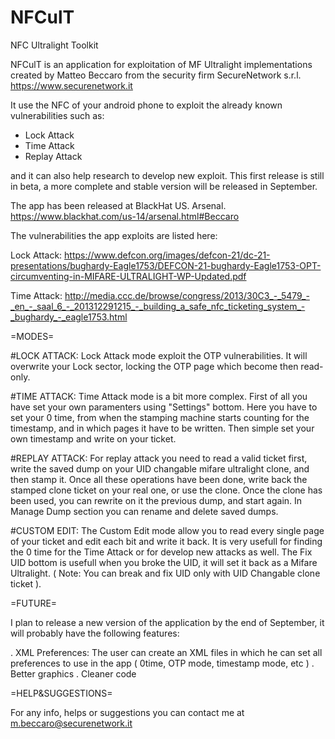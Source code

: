 NFCulT
======

NFC Ultralight Toolkit

NFCulT is an application for exploitation of MF Ultralight implementations created by Matteo Beccaro from the security firm SecureNetwork s.r.l.
https://www.securenetwork.it


It use the NFC of your android phone to exploit the already known vulnerabilities such as:

* Lock Attack
* Time Attack
* Replay Attack

and it can also help research to develop new exploit.
This first release is still in beta, a more complete and stable version will be released in September.

The app has been released at BlackHat US. Arsenal.
https://www.blackhat.com/us-14/arsenal.html#Beccaro

The vulnerabilities the app exploits are listed here:

Lock Attack: 
https://www.defcon.org/images/defcon-21/dc-21-presentations/bughardy-Eagle1753/DEFCON-21-bughardy-Eagle1753-OPT-circumventing-in-MIFARE-ULTRALIGHT-WP-Updated.pdf

Time Attack:
http://media.ccc.de/browse/congress/2013/30C3_-_5479_-_en_-_saal_6_-_201312291215_-_building_a_safe_nfc_ticketing_system_-_bughardy_-_eagle1753.html

=MODES=

#LOCK ATTACK:
Lock Attack mode exploit the OTP vulnerabilities. It will overwrite your Lock sector, locking the OTP page which become then read-only.

#TIME ATTACK:
Time Attack mode is a bit more complex. First of all you have set your own paramenters using "Settings" bottom. Here you have to set your 0 time, from when the stamping machine starts counting for the timestamp, and in which pages it have to be written.
Then simple set your own timestamp and write on your ticket.

#REPLAY ATTACK:
For replay attack you need to read a valid ticket first, write the saved dump on your UID changable mifare ultralight clone, and then stamp it. Once all these operations have been done, write back the stamped clone ticket on your real one, or use the clone. Once the clone has been used, you can rewrite on it the previous dump, and start again.
In Manage Dump section you can rename and delete saved dumps.

#CUSTOM EDIT:
The Custom Edit mode allow you to read every single page of your ticket and edit each bit and write it back. It is very usefull for finding the 0 time for the Time Attack or for develop new attacks as well.
The Fix UID bottom is usefull when you broke the UID, it will set it back as a Mifare Ultralight. ( Note: You can break and fix UID only with UID Changable clone ticket ).

=FUTURE=

I plan to release a new version of the application by the end of September, it will probably have the following features:

. XML Preferences: The user can create an XML files in which he can set all preferences to use in the app ( 0time, OTP mode, timestamp mode, etc )
. Better graphics
. Cleaner code

=HELP&SUGGESTIONS=

For any info, helps or suggestions you can contact me at m.beccaro@securenetwork.it
